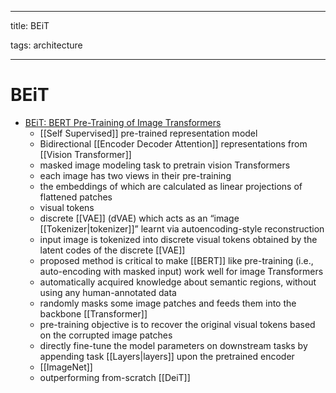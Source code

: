 
---

title: BEiT

tags: architecture 

---

# BEiT
- [BEiT: BERT Pre-Training of Image Transformers](https://arxiv.org/abs/2106.08254)
	- [[Self Supervised]] pre-trained representation model
	- Bidirectional [[Encoder Decoder Attention]] representations from [[Vision Transformer]]
	- masked image modeling task to pretrain vision Transformers
	- each image has two views in their pre-training
	- the embeddings of which are calculated as linear projections of flattened patches
	- visual tokens
	- discrete [[VAE]] (dVAE) which acts as an “image [[Tokenizer|tokenizer]]” learnt via autoencoding-style reconstruction
	- input image is tokenized into discrete visual tokens obtained by the latent codes of the discrete [[VAE]]
	- proposed method is critical to make [[BERT]] like pre-training (i.e., auto-encoding with masked input) work well for image Transformers
	- automatically acquired knowledge about semantic regions, without using any human-annotated data
	- randomly masks some image patches and feeds them into the backbone [[Transformer]]
	- pre-training objective is to recover the original visual tokens based on the corrupted image patches
	- directly fine-tune the model parameters on downstream tasks by appending task [[Layers|layers]] upon the pretrained encoder
	- [[ImageNet]]
	- outperforming from-scratch [[DeiT]]


















































































